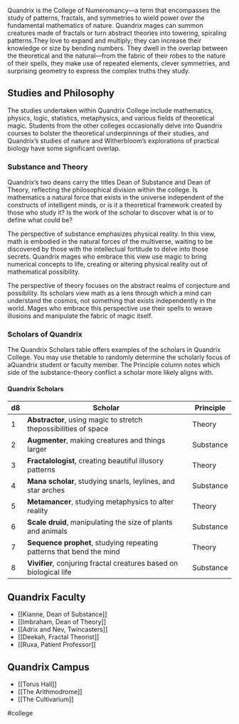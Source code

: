 Quandrix is the College of Numeromancy—a term that encompasses the study of patterns, fractals, and symmetries to wield power over the fundamental mathematics of nature. Quandrix mages can summon creatures made of fractals or turn abstract theories into towering, spiraling patterns.They love to expand and multiply; they can increase their knowledge or size by bending numbers. They dwell in the overlap between the theoretical and the natural—from the fabric of their robes to the nature of their spells, they make use of repeated elements, clever symmetries, and surprising geometry to express the complex truths they study.

## Studies and Philosophy
The studies undertaken within Quandrix College include mathematics, physics, logic, statistics, metaphysics, and various fields of theoretical magic. Students from the other colleges occasionally delve into Quandrix courses to bolster the theoretical underpinnings of their studies, and Quandrix’s studies of nature and Witherbloom’s explorations of practical biology have some significant overlap.

### Substance and Theory
Quandrix’s two deans carry the titles Dean of Substance and Dean of Theory, reflecting the philosophical division within the college. Is mathematics a natural force that exists in the universe independent of the constructs of intelligent minds, or is it a theoretical framework created by those who study it? Is the work of the scholar to discover what is or to define what could be?

The perspective of substance emphasizes physical reality. In this view, math is embodied in the natural forces of the multiverse, waiting to be discovered by those with the intellectual fortitude to delve into those secrets. Quandrix mages who embrace this view use magic to bring numerical concepts to life, creating or altering physical reality out of mathematical possibility.

The perspective of theory focuses on the abstract realms of conjecture and possibility. Its scholars view math as a lens through which a mind can understand the cosmos, not something that exists independently in the world. Mages who embrace this perspective use their spells to weave illusions and manipulate the fabric of magic itself.

### Scholars of Quandrix
The Quandrix Scholars table offers examples of the scholars in Quandrix College. You may use thetable to randomly determine the scholarly focus of aQuandrix student or faculty member. The Principle column notes which side of the substance-theory conflict a scholar more likely aligns with.

#### Quandrix Scholars
| d8  | Scholar                                                             | Principle |
| --- | ------------------------------------------------------------------- | --------- |
| 1   | **Abstractor**, using magic to stretch thepossibilities of space    | Theory    |
| 2   | **Augmenter**, making creatures and things larger                   | Substance |
| 3   | **Fractalologist**, creating beautiful illusory patterns             | Theory    |
| 4   | **Mana scholar**, studying snarls, leylines, and star arches         | Substance |
| 5   | **Metamancer**, studying metaphysics to alter reality                | Theory    |
| 6   | **Scale druid**, manipulating the size of plants and animals        | Substance |
| 7   | **Sequence prophet**, studying repeating patterns that bend the mind | Theory    |
| 8   | **Vivifier**, conjuring fractal creatures based on biological life   | Substance          |

## Quandrix Faculty
- [[Kianne, Dean of Substance]]
- [[Imbraham, Dean of Theory]]
- [[Adrix and Nev, Twincasters]]
- [[Deekah, Fractal Theorist]]
- [[Ruxa, Patient Professor]]

## Quandrix Campus
- [[Torus Hall]]
- [[The Arithmodrome]]
- [[The Cultivarium]]

#college